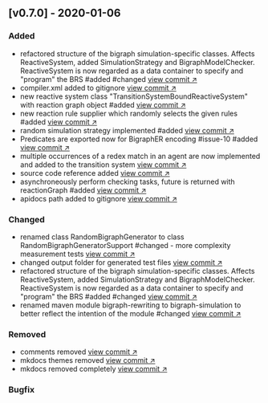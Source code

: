 ## [v0.7.0] - 2020-01-06
### Added
- refactored structure of the bigraph simulation-specific classes. Affects ReactiveSystem, added SimulationStrategy and BigraphModelChecker. ReactiveSystem is now regarded as a data container to specify and "program" the BRS #added #changed [view commit &#x2197;](https://git-st.inf.tu-dresden.de/bigraphs/bigraph-framework/commit/0d4e9778d2143bd366b29e42a2e9c8b76b550743)
- compiler.xml added to gitignore [view commit &#x2197;](https://git-st.inf.tu-dresden.de/bigraphs/bigraph-framework/commit/771fd98d64d8f095516b701c2643610570aa6ca3)
- new reactive system class "TransitionSystemBoundReactiveSystem" with reaction graph object #added [view commit &#x2197;](https://git-st.inf.tu-dresden.de/bigraphs/bigraph-framework/commit/bd00589386e3f6e50414a4ee1094b4489d344a6a)
- new reaction rule supplier which randomly selects the given rules #added [view commit &#x2197;](https://git-st.inf.tu-dresden.de/bigraphs/bigraph-framework/commit/a35b2b4da0f58c9ffb0474eb9dfdd0dd9cf05ba3)
- random simulation strategy implemented #added [view commit &#x2197;](https://git-st.inf.tu-dresden.de/bigraphs/bigraph-framework/commit/d9d46b5bd5b9579b7ef5255d82e6c17bc91d71ca)
- Predicates are exported now for BigraphER encoding #issue-10 #added [view commit &#x2197;](https://git-st.inf.tu-dresden.de/bigraphs/bigraph-framework/commit/d7644c02a52dc43f37b07723a918792728285636)
- multiple occurrences of a redex match in an agent are now implemented and added to the transition system [view commit &#x2197;](https://git-st.inf.tu-dresden.de/bigraphs/bigraph-framework/commit/1586c38b5dbf2367e94734187db6e334a83c8567)
- source code reference added [view commit &#x2197;](https://git-st.inf.tu-dresden.de/bigraphs/bigraph-framework/commit/45cd0cbda419433b096935408e8c1c2630eae6e9)
- asynchroneously perform checking tasks, future is returned with reactionGraph #added [view commit &#x2197;](https://git-st.inf.tu-dresden.de/bigraphs/bigraph-framework/commit/1cad8f3a0c123b2f2168f3aee948bdf1e3b48c77)
- apidocs path added to gitignore [view commit &#x2197;](https://git-st.inf.tu-dresden.de/bigraphs/bigraph-framework/commit/d18c62aba987b6c4a884661278071f331e6b06e9)
### Changed
- renamed class RandomBigraphGenerator to class RandomBigraphGeneratorSupport #changed - more complexity measurement tests [view commit &#x2197;](https://git-st.inf.tu-dresden.de/bigraphs/bigraph-framework/commit/1bd2b74c31a6c7cd4c5f79a9441a6ac27488fabc)
- changed output folder for generated test files [view commit &#x2197;](https://git-st.inf.tu-dresden.de/bigraphs/bigraph-framework/commit/c00a86b0b1be0b2d4cb2d15e050a5515799f15be)
- refactored structure of the bigraph simulation-specific classes. Affects ReactiveSystem, added SimulationStrategy and BigraphModelChecker. ReactiveSystem is now regarded as a data container to specify and "program" the BRS #added #changed [view commit &#x2197;](https://git-st.inf.tu-dresden.de/bigraphs/bigraph-framework/commit/0d4e9778d2143bd366b29e42a2e9c8b76b550743)
- renamed maven module bigraph-rewriting to bigraph-simulation to better reflect the intention of the module #changed [view commit &#x2197;](https://git-st.inf.tu-dresden.de/bigraphs/bigraph-framework/commit/f674027e10349930763d70459c0f9d7ea9096849)
### Removed
- comments removed [view commit &#x2197;](https://git-st.inf.tu-dresden.de/bigraphs/bigraph-framework/commit/ae2cdd3e3145c06961d1304e4fd70b42e299dcbe)
- mkdocs themes removed [view commit &#x2197;](https://git-st.inf.tu-dresden.de/bigraphs/bigraph-framework/commit/6a2491e53df68d4a19e3db30bb2cfa81f2cfaeb1)
- mkdocs removed completely [view commit &#x2197;](https://git-st.inf.tu-dresden.de/bigraphs/bigraph-framework/commit/a384e288da25e66f05bf1f6f62bdd373f886d350)
### Bugfix

